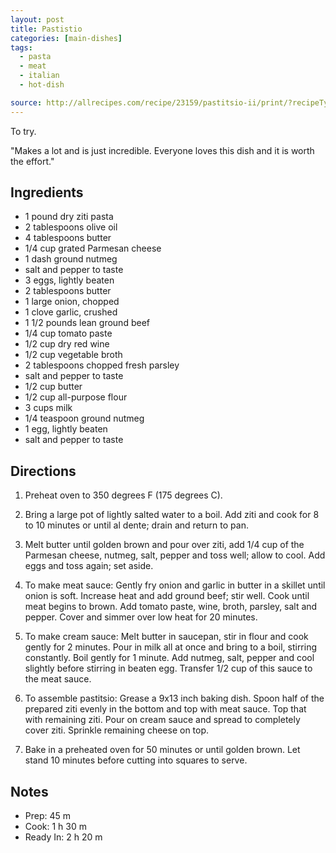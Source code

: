 ```yaml
---
layout: post
title: Pastistio
categories: [main-dishes]
tags:
  - pasta
  - meat
  - italian
  - hot-dish

source: http://allrecipes.com/recipe/23159/pastitsio-ii/print/?recipeType=Recipe&servings=8&isMetric=false
---
```


To try.

"Makes a lot and is just incredible. Everyone loves this dish and it is worth the effort."

## Ingredients

* 1 pound dry ziti pasta
* 2 tablespoons olive oil
* 4 tablespoons butter
* 1/4 cup grated Parmesan cheese
* 1 dash ground nutmeg
* salt and pepper to taste
* 3 eggs, lightly beaten
* 2 tablespoons butter
* 1 large onion, chopped
* 1 clove garlic, crushed
* 1 1/2 pounds lean ground beef
* 1/4 cup tomato paste
* 1/2 cup dry red wine
* 1/2 cup vegetable broth
* 2 tablespoons chopped fresh parsley
* salt and pepper to taste
* 1/2 cup butter
* 1/2 cup all-purpose flour
* 3 cups milk
* 1/4 teaspoon ground nutmeg
* 1 egg, lightly beaten
* salt and pepper to taste

## Directions

1. Preheat oven to 350 degrees F (175 degrees C).

2. Bring a large pot of lightly salted water to a boil. Add ziti and
   cook for 8 to 10 minutes or until al dente; drain and return to
   pan.

3. Melt butter until golden brown and pour over ziti, add 1/4 cup of
   the Parmesan cheese, nutmeg, salt, pepper and toss well; allow to
   cool. Add eggs and toss again; set aside.

4. To make meat sauce: Gently fry onion and garlic in butter in a
   skillet until onion is soft. Increase heat and add ground beef;
   stir well. Cook until meat begins to brown. Add tomato paste, wine,
   broth, parsley, salt and pepper. Cover and simmer over low heat for
   20 minutes.

5. To make cream sauce: Melt butter in saucepan, stir in flour and
   cook gently for 2 minutes. Pour in milk all at once and bring to a
   boil, stirring constantly. Boil gently for 1 minute. Add nutmeg,
   salt, pepper and cool slightly before stirring in beaten
   egg. Transfer 1/2 cup of this sauce to the meat sauce.

6. To assemble pastitsio: Grease a 9x13 inch baking dish. Spoon half
   of the prepared ziti evenly in the bottom and top with meat
   sauce. Top that with remaining ziti. Pour on cream sauce and spread
   to completely cover ziti. Sprinkle remaining cheese on top.

7. Bake in a preheated oven for 50 minutes or until golden brown. Let
   stand 10 minutes before cutting into squares to serve.



## Notes

* Prep: 45 m
* Cook: 1 h 30 m
* Ready In: 2 h 20 m

